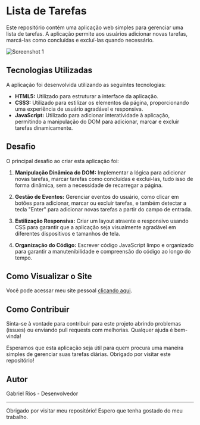 # Lista de Tarefas

Este repositório contém uma aplicação web simples para gerenciar uma lista de tarefas. A aplicação permite aos usuários adicionar novas tarefas, marcá-las como concluídas e excluí-las quando necessário.

![Screenshot 1](./assets/img/screencapture-login.png)

## Tecnologias Utilizadas

A aplicação foi desenvolvida utilizando as seguintes tecnologias:

- **HTML5:** Utilizado para estruturar a interface da aplicação.
- **CSS3:** Utilizado para estilizar os elementos da página, proporcionando uma experiência de usuário agradável e responsiva.
- **JavaScript:** Utilizado para adicionar interatividade à aplicação, permitindo a manipulação do DOM para adicionar, marcar e excluir tarefas dinamicamente.

## Desafio

O principal desafio ao criar esta aplicação foi:

1. **Manipulação Dinâmica do DOM:** Implementar a lógica para adicionar novas tarefas, marcar tarefas como concluídas e excluí-las, tudo isso de forma dinâmica, sem a necessidade de recarregar a página.

2. **Gestão de Eventos:** Gerenciar eventos do usuário, como clicar em botões para adicionar, marcar ou excluir tarefas, e também detectar a tecla "Enter" para adicionar novas tarefas a partir do campo de entrada.

3. **Estilização Responsiva:** Criar um layout atraente e responsivo usando CSS para garantir que a aplicação seja visualmente agradável em diferentes dispositivos e tamanhos de tela.

4. **Organização do Código:** Escrever código JavaScript limpo e organizado para garantir a manutenibilidade e compreensão do código ao longo do tempo.

## Como Visualizar o Site

Você pode acessar meu site pessoal [clicando aqui](https://aluraplus-combo.vercel.app/).

## Como Contribuir

Sinta-se à vontade para contribuir para este projeto abrindo problemas (issues) ou enviando pull requests com melhorias. Qualquer ajuda é bem-vinda!

Esperamos que esta aplicação seja útil para quem procura uma maneira simples de gerenciar suas tarefas diárias. Obrigado por visitar este repositório!

## Autor

Gabriel Rios - Desenvolvedor

---

Obrigado por visitar meu repositório! Espero que tenha gostado do meu trabalho.
